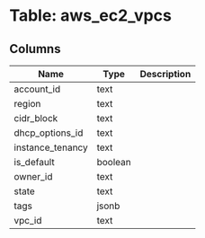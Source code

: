
# Table: aws_ec2_vpcs

## Columns
| Name        | Type           | Description  |
| ------------- | ------------- | -----  |
|account_id|text||
|region|text||
|cidr_block|text||
|dhcp_options_id|text||
|instance_tenancy|text||
|is_default|boolean||
|owner_id|text||
|state|text||
|tags|jsonb||
|vpc_id|text||
